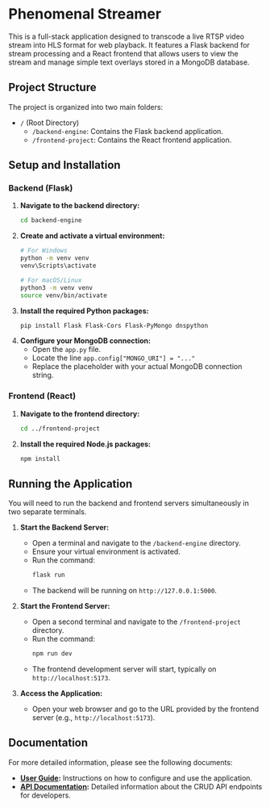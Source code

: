 # Phenomenal Streamer

This is a full-stack application designed to transcode a live RTSP video stream into HLS format for web playback. It features a Flask backend for stream processing and a React frontend that allows users to view the stream and manage simple text overlays stored in a MongoDB database.

## Project Structure

The project is organized into two main folders:

-   `/` (Root Directory)
    -   `/backend-engine`: Contains the Flask backend application.
    -   `/frontend-project`: Contains the React frontend application.

## Setup and Installation

### Backend (Flask)

1.  **Navigate to the backend directory:**
    ```bash
    cd backend-engine
    ```
2.  **Create and activate a virtual environment:**
    ```bash
    # For Windows
    python -m venv venv
    venv\Scripts\activate

    # For macOS/Linux
    python3 -m venv venv
    source venv/bin/activate
    ```
3.  **Install the required Python packages:**
    ```bash
    pip install Flask Flask-Cors Flask-PyMongo dnspython
    ```
4.  **Configure your MongoDB connection:**
    -   Open the `app.py` file.
    -   Locate the line `app.config["MONGO_URI"] = "..."`
    -   Replace the placeholder with your actual MongoDB connection string.

### Frontend (React)

1.  **Navigate to the frontend directory:**
    ```bash
    cd ../frontend-project
    ```
2.  **Install the required Node.js packages:**
    ```bash
    npm install
    ```

## Running the Application

You will need to run the backend and frontend servers simultaneously in two separate terminals.

1.  **Start the Backend Server:**
    -   Open a terminal and navigate to the `/backend-engine` directory.
    -   Ensure your virtual environment is activated.
    -   Run the command:
        ```bash
        flask run
        ```
    -   The backend will be running on `http://127.0.0.1:5000`.

2.  **Start the Frontend Server:**
    -   Open a second terminal and navigate to the `/frontend-project` directory.
    -   Run the command:
        ```bash
        npm run dev
        ```
    -   The frontend development server will start, typically on `http://localhost:5173`.

3.  **Access the Application:**
    -   Open your web browser and go to the URL provided by the frontend server (e.g., `http://localhost:5173`).

## Documentation

For more detailed information, please see the following documents:

-   **[User Guide](./USER_GUIDE.md):** Instructions on how to configure and use the application.
-   **[API Documentation](./API_DOCUMENTATION.md):** Detailed information about the CRUD API endpoints for developers.
